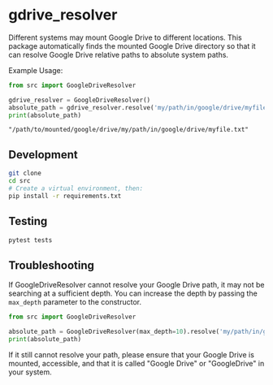 # gdrive_resolver
Different systems may mount Google Drive to different locations. 
This package automatically finds the mounted Google Drive directory so that it can resolve Google Drive relative
paths to absolute system paths.

Example Usage:

```python
from src import GoogleDriveResolver

gdrive_resolver = GoogleDriveResolver()
absolute_path = gdrive_resolver.resolve('my/path/in/google/drive/myfile.txt')
print(absolute_path)
```
```output
"/path/to/mounted/google/drive/my/path/in/google/drive/myfile.txt"
```

## Development
```bash
git clone
cd src
# Create a virtual environment, then:
pip install -r requirements.txt
```

## Testing
```bash
pytest tests
```

## Troubleshooting
If GoogleDriveResolver cannot resolve your Google Drive path, it may not be searching at a sufficient depth.
You can increase the depth by passing the `max_depth` parameter to the constructor.

```python
from src import GoogleDriveResolver

absolute_path = GoogleDriveResolver(max_depth=10).resolve('my/path/in/google/drive/myfile.txt')
print(absolute_path)
```
If it still cannot resolve your path, please ensure that your Google Drive is mounted, accessible,
and that it is called "Google Drive" or "GoogleDrive" in your system.
```